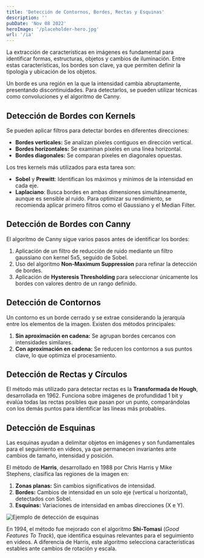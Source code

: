 ```yaml
---
title: 'Detección de Contornos, Bordes, Rectas y Esquinas'
description: ''
pubDate: 'Nov 08 2022'
heroImage: '/placeholder-hero.jpg'
url: '/ia'
---
```


La extracción de características en imágenes es fundamental para identificar formas, estructuras, objetos y cambios de iluminación. Entre estas características, los bordes son clave, ya que permiten definir la tipología y ubicación de los objetos.

Un borde es una región en la que la intensidad cambia abruptamente, presentando discontinuidades. Para detectarlos, se pueden utilizar técnicas como convoluciones y el algoritmo de Canny.

## Detección de Bordes con Kernels

Se pueden aplicar filtros para detectar bordes en diferentes direcciones:

- **Bordes verticales:** Se analizan píxeles contiguos en dirección vertical.
- **Bordes horizontales:** Se examinan píxeles en una línea horizontal.
- **Bordes diagonales:** Se comparan píxeles en diagonales opuestas.

Los tres kernels más utilizados para esta tarea son:

- **Sobel** y **Prewitt**: Identifican los máximos y mínimos de la intensidad en cada eje.
- **Laplaciano**: Busca bordes en ambas dimensiones simultáneamente, aunque es sensible al ruido. Para optimizar su rendimiento, se recomienda aplicar primero filtros como el Gaussiano y el Median Filter.

## Detección de Bordes con Canny

El algoritmo de Canny sigue varios pasos antes de identificar los bordes:

1. Aplicación de un filtro de reducción de ruido mediante un filtro gaussiano con kernel 5x5, seguido de Sobel.
2. Uso del algoritmo **Non-Maximum Suppression** para refinar la detección de bordes.
3. Aplicación de **Hysteresis Thresholding** para seleccionar únicamente los bordes con valores dentro de un rango definido.

## Detección de Contornos

Un contorno es un borde cerrado y se extrae considerando la jerarquía entre los elementos de la imagen. Existen dos métodos principales:

1. **Sin aproximación en cadena:** Se agrupan bordes cercanos con intensidades similares.
2. **Con aproximación en cadena:** Se reducen los contornos a sus puntos clave, lo que optimiza el procesamiento.

## Detección de Rectas y Círculos

El método más utilizado para detectar rectas es la **Transformada de Hough**, desarrollada en 1962. Funciona sobre imágenes de profundidad 1 bit y evalúa todas las rectas posibles que pasan por un punto, comparándolas con los demás puntos para identificar las líneas más probables.

## Detección de Esquinas

Las esquinas ayudan a delimitar objetos en imágenes y son fundamentales para el seguimiento en videos, ya que permanecen invariantes ante cambios de tamaño, intensidad y posición.

El método de **Harris**, desarrollado en 1988 por Chris Harris y Mike Stephens, clasifica las regiones de la imagen en:

1. **Zonas planas:** Sin cambios significativos de intensidad.
2. **Bordes:** Cambios de intensidad en un solo eje (vertical u horizontal), detectados con Sobel.
3. **Esquinas:** Variaciones de intensidad en ambas direcciones (X e Y).

![Ejemplo de detección de esquinas](https://cdn.educalms.com/MWtWcW02RTRXWEtmNkpZMmFTRnVsdyUzRCUzRA==-1721386111.png?Expires=1740117365&Signature=NZgFK2mAAVSUQeoHiS6i6g-IhoPNorMcl1aRKoeAzRuOAcTIpp1z-izLBp8jJwcjSDoNGau8aAHx9UJpYgkdOTFf-7bYWA38qTRDNW4zMyVbDm3Q1~0YyHQRElUwAt-eBgbwjmgSUCZwxBh7uLt2ztcH7hD9vGS7dKF9sXC~b61q0OjwYdHmCNd19Rzv2M70yO6pLoTyfP0C-ciD-wF86YWoNB-DDZQOHqWxA12VswH0Xi0J8MBaZGIpxtf1S7MqAJ0ucV1ZFkD92XHBJkV4JD8aY~4aZhMAbHCLDqajc7PuL3sDCI8qUxo4auOubPYYB~-c05ths0ztIg2FXbephw__&Key-Pair-Id=K2XVTQ1784SQT0)

En 1994, el método fue mejorado con el algoritmo **Shi-Tomasi** (_Good Features To Track_), que identifica esquinas relevantes para el seguimiento en videos. A diferencia de Harris, este algoritmo selecciona características estables ante cambios de rotación y escala.
